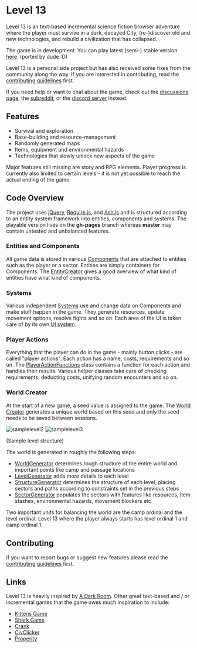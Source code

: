 # Level 13

Level 13 is an text-based incremental science fiction browser adventure where the player must survive in a dark, decayed City, (re-)discover old and new technologies, and rebuild a civilization that has collapsed.

The game is in development. You can play latest (semi-) stable version [here](https://dudenoob34.github.io/level13/).  (ported by dude :D)

Level 13 is a personal side project but has also received some fixes from the community along the way. If you are interested in contributing, read the [contributing guidelines](docs/CONTRIBUTING.md) first. 

If you need help or want to chat about the game, check out the [discussions page](https://github.com/nroutasuo/level13/discussions), the [subreddit](https://www.reddit.com/r/level13/), or the [discord server](https://discord.gg/BzMbATyKph) instead.

## Features

* Survival and exploration
* Base-building and resource-management
* Randomly generated maps
* Items, equipment and environmental hazards
* Technologies that slowly unlock new aspects of the game

Major features still missing are story and RPG elements. Player progress is currently also limited to certain levels - it is not yet possible to reach the actual ending of the game.

## Code Overview

The project uses [jQuery](https://jquery.com/), [Require.js](http://requirejs.org/), and [Ash.js](https://github.com/brejep/ash-js) and is structured according to an entity system framework into entities, components and systems. The playable version lives on the **gh-pages** branch whereas **master** may contain untested and unbalanced features.

### Entities and Components

All game data is stored in various [Components](https://github.com/nroutasuo/level13/tree/master/src/game/components) that are attached to entities such as the player or a sector. Entities are simply containers for Components. The [EntityCreator](https://github.com/nroutasuo/level13/blob/master/src/game/EntityCreator.js) gives a good overview of what kind of entities have what kind of components.

### Systems

Various independent [Systems](https://github.com/nroutasuo/level13/tree/master/src/game/systems) use and change data on Components and make stuff happen in the game. They generate resources, update movement options, resolve fights and so on. Each area of the UI is taken care of by its own [UI system](https://github.com/nroutasuo/level13/tree/master/src/game/systems/ui).

### Player Actions

Everything that the player can do in the game - mainly button clicks - are called "player actions". Each action has a name, costs, requirements and so on. The [PlayerActionFunctions](https://github.com/nroutasuo/level13/blob/master/src/game/PlayerActionFunctions.js) class contains a function for each action and handles their results. Various helper classes take care of checking requirements, deducting costs, unifying random encounters and so on.

### World Creator

At the start of a new game, a seed value is assigned to the game. The [World Creator](https://github.com/nroutasuo/level13/tree/master/src/worldcreator) generates a unique world based on this seed and only the seed needs to be saved between sessions.

![samplelevel2](/docs/samplelevel2.PNG)  ![samplelevel3](/docs/samplelevel3.PNG)

(Sample level structure)

The world is generated in roughly the following steps:
* [WorldGenerator](https://github.com/nroutasuo/level13/blob/master/src/worldcreator/WorldGenerator.js) determines rough structure of the entire world and important points like camp and passage locations
* [LevelGenerator](https://github.com/nroutasuo/level13/blob/master/src/worldcreator/LevelGenerator.js) adds more details to each level
* [StructureGenerator](https://github.com/nroutasuo/level13/blob/master/src/worldcreator/StructureGenerator.js) determines the structure of each level, placing sectors and paths according to constraints set in the previous steps
* [SectorGenerator](https://github.com/nroutasuo/level13/blob/master/src/worldcreator/SectorGenerator.js) populates the sectors with features like resources, item stashes, environmental hazards, movement blockers etc

Two important units for balancing the world are the camp ordinal and the level ordinal. Level 13 where the player always starts has level ordinal 1 and camp ordinal 1.

## Contributing

If you want to report bugs or suggest new features please read the [contributing guidelines](docs/CONTRIBUTING.md) first.

## Links

Level 13 is heavily inspired by [A Dark Room]( http://adarkroom.doublespeakgames.com/). Other great text-based and / or incremental games that the game owes much inspiration to include:

* [Kittens Game](http://bloodrizer.ru/games/kittens/)
* [Shark Game](http://cirri.al/sharks/)
* [Crank](https://faedine.com/games/crank/b39/)
* [CivClicker](http://civclicker.sourceforge.net/civclicker/civclicker.html)
* [Properity](http://playprosperity.ca/)

